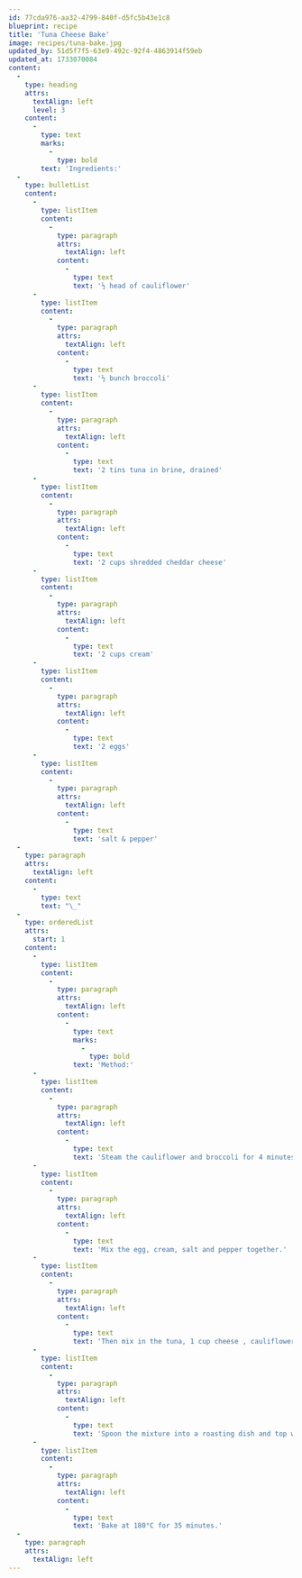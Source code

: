 ```yaml
---
id: 77cda976-aa32-4799-840f-d5fc5b43e1c8
blueprint: recipe
title: 'Tuna Cheese Bake'
image: recipes/tuna-bake.jpg
updated_by: 51d5f7f5-63e9-492c-92f4-4863914f59eb
updated_at: 1733070084
content:
  -
    type: heading
    attrs:
      textAlign: left
      level: 3
    content:
      -
        type: text
        marks:
          -
            type: bold
        text: 'Ingredients:'
  -
    type: bulletList
    content:
      -
        type: listItem
        content:
          -
            type: paragraph
            attrs:
              textAlign: left
            content:
              -
                type: text
                text: '½ head of cauliflower'
      -
        type: listItem
        content:
          -
            type: paragraph
            attrs:
              textAlign: left
            content:
              -
                type: text
                text: '½ bunch broccoli'
      -
        type: listItem
        content:
          -
            type: paragraph
            attrs:
              textAlign: left
            content:
              -
                type: text
                text: '2 tins tuna in brine, drained'
      -
        type: listItem
        content:
          -
            type: paragraph
            attrs:
              textAlign: left
            content:
              -
                type: text
                text: '2 cups shredded cheddar cheese'
      -
        type: listItem
        content:
          -
            type: paragraph
            attrs:
              textAlign: left
            content:
              -
                type: text
                text: '2 cups cream'
      -
        type: listItem
        content:
          -
            type: paragraph
            attrs:
              textAlign: left
            content:
              -
                type: text
                text: '2 eggs'
      -
        type: listItem
        content:
          -
            type: paragraph
            attrs:
              textAlign: left
            content:
              -
                type: text
                text: 'salt & pepper'
  -
    type: paragraph
    attrs:
      textAlign: left
    content:
      -
        type: text
        text: "\_"
  -
    type: orderedList
    attrs:
      start: 1
    content:
      -
        type: listItem
        content:
          -
            type: paragraph
            attrs:
              textAlign: left
            content:
              -
                type: text
                marks:
                  -
                    type: bold
                text: 'Method:'
      -
        type: listItem
        content:
          -
            type: paragraph
            attrs:
              textAlign: left
            content:
              -
                type: text
                text: 'Steam the cauliflower and broccoli for 4 minutes until tender, then chop roughly.'
      -
        type: listItem
        content:
          -
            type: paragraph
            attrs:
              textAlign: left
            content:
              -
                type: text
                text: 'Mix the egg, cream, salt and pepper together.'
      -
        type: listItem
        content:
          -
            type: paragraph
            attrs:
              textAlign: left
            content:
              -
                type: text
                text: 'Then mix in the tuna, 1 cup cheese , cauliflower and broccoli.'
      -
        type: listItem
        content:
          -
            type: paragraph
            attrs:
              textAlign: left
            content:
              -
                type: text
                text: 'Spoon the mixture into a roasting dish and top with the rest of the cheese.'
      -
        type: listItem
        content:
          -
            type: paragraph
            attrs:
              textAlign: left
            content:
              -
                type: text
                text: 'Bake at 180°C for 35 minutes.'
  -
    type: paragraph
    attrs:
      textAlign: left
---
```

